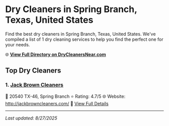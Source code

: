 # Dry Cleaners in Spring Branch, Texas, United States

Find the best dry cleaners in Spring Branch, Texas, United States. We've compiled a list of 1 dry cleaning services to help you find the perfect one for your needs.

🌐 **[View Full Directory on DryCleanersNear.com](https://drycleanersnear.com/city/US/Texas/Spring%20Branch)**

## Top Dry Cleaners

### 1. [Jack Brown Cleaners](https://drycleanersnear.com/dryCleaner/689bf25b010bf80bea4b0954/jack-brown-cleaners)
📍 20540 TX-46, Spring Branch
⭐ Rating: 4.7/5
🌐 Website: http://jackbrowncleaners.com/
🔗 [View Full Details](https://drycleanersnear.com/dryCleaner/689bf25b010bf80bea4b0954/jack-brown-cleaners)


---

*Last updated: 8/27/2025*
